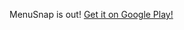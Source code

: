 MenuSnap is out!
[Get it on Google Play!](https://github.com/nus-cs2103-AY1617S1/rcs#learning-resources)
